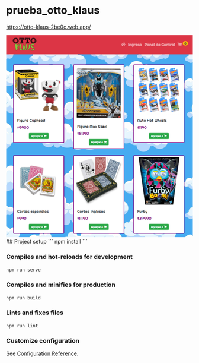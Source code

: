 # prueba_otto_klaus
https://otto-klaus-2be0c.web.app/

<img src="./src/assets/muestra.png" alt="muestra">
## Project setup
```
npm install
```

### Compiles and hot-reloads for development
```
npm run serve
```

### Compiles and minifies for production
```
npm run build
```

### Lints and fixes files
```
npm run lint
```

### Customize configuration
See [Configuration Reference](https://cli.vuejs.org/config/).
